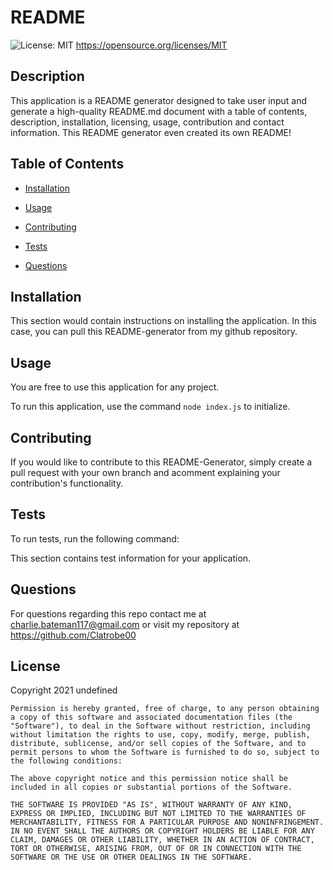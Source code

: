 # README
![License: MIT](https://img.shields.io/badge/License-MIT-yellow.svg)
https://opensource.org/licenses/MIT

## Description

This application is a README generator designed to take user input and generate a high-quality README.md document with a table of contents, description, installation, licensing, usage, contribution and contact information. This README generator even created its own README!
      
## Table of Contents 
      
* [Installation](#installation)
      
* [Usage](#usage)
      
* [Contributing](#contributing)
      
* [Tests](#tests)
      
* [Questions](#questions)
      
## Installation

This section would contain instructions on installing the application. In this case, you can pull this README-generator from my github repository.
      
## Usage

You are free to use this application for any project.

To run this application, use the command `node index.js` to initialize.
        
## Contributing

If you would like to contribute to this README-Generator, simply create a pull request with your own branch and acomment explaining your contribution's functionality.
      
## Tests
      
To run tests, run the following command:

This section contains test information for your application.
      
## Questions

For questions regarding this repo contact me at charlie.bateman117@gmail.com or visit my repository at https://github.com/Clatrobe00

## License

Copyright 2021 undefined

    Permission is hereby granted, free of charge, to any person obtaining a copy of this software and associated documentation files (the "Software"), to deal in the Software without restriction, including without limitation the rights to use, copy, modify, merge, publish, distribute, sublicense, and/or sell copies of the Software, and to permit persons to whom the Software is furnished to do so, subject to the following conditions:
    
    The above copyright notice and this permission notice shall be included in all copies or substantial portions of the Software.
    
    THE SOFTWARE IS PROVIDED "AS IS", WITHOUT WARRANTY OF ANY KIND, EXPRESS OR IMPLIED, INCLUDING BUT NOT LIMITED TO THE WARRANTIES OF MERCHANTABILITY, FITNESS FOR A PARTICULAR PURPOSE AND NONINFRINGEMENT. IN NO EVENT SHALL THE AUTHORS OR COPYRIGHT HOLDERS BE LIABLE FOR ANY CLAIM, DAMAGES OR OTHER LIABILITY, WHETHER IN AN ACTION OF CONTRACT, TORT OR OTHERWISE, ARISING FROM, OUT OF OR IN CONNECTION WITH THE SOFTWARE OR THE USE OR OTHER DEALINGS IN THE SOFTWARE.